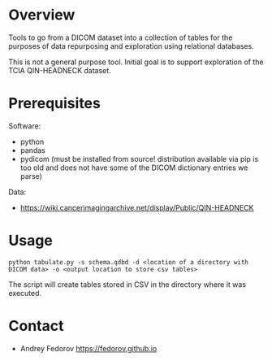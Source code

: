 # Overview

Tools to go from a DICOM dataset into a collection of tables for the purposes
of data repurposing and exploration using relational databases.

This is not a general purpose tool. Initial goal is to support exploration of
the TCIA QIN-HEADNECK dataset.

# Prerequisites

Software:
* python
* pandas
* pydicom (must be installed from source! distribution available via pip is too
  old and does not have some of the DICOM dictionary entries we parse)

Data:
* https://wiki.cancerimagingarchive.net/display/Public/QIN-HEADNECK

# Usage

```
python tabulate.py -s schema.qdbd -d <location of a directory with DICOM data> -o <output location to store csv tables>
```

The script will create tables stored in CSV in the directory where it was
executed.

# Contact

* Andrey Fedorov https://fedorov.github.io
